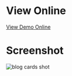 # View Online

[View Demo Online](https://fariidlotfi.github.io/ready-templates/sections/blog-card-design-1/)

# Screenshot
![blog cards shot](https://github.com/fariidlotfi/ready-templates/assets/138003177/4082f374-7a42-4b66-9150-c526d6f491dc)
